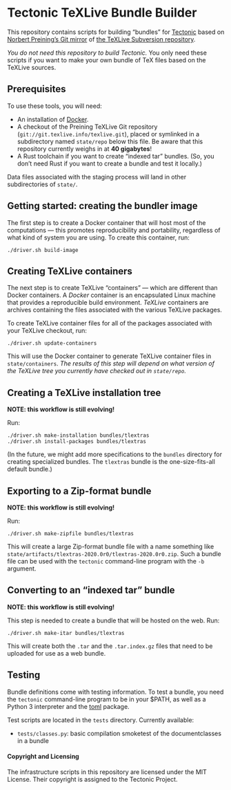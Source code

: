 # Tectonic TeXLive Bundle Builder

This repository contains scripts for building “bundles” for
[Tectonic](https://tectonic-typesetting.github.io) based on [Norbert Preining’s
Git mirror](http://git.texlive.info/texlive/) of [the TeXLive Subversion
repository](http://tug.org/svn/texlive/).

*You do not need this repository to build Tectonic.* You only need these scripts
if you want to make your own bundle of TeX files based on the TeXLive sources.


## Prerequisites

To use these tools, you will need:

- An installation of [Docker](https://www.docker.com/).
- A checkout of the Preining TeXLive Git repository
  (`git://git.texlive.info/texlive.git`), placed or symlinked in a subdirectory
  named `state/repo` below this file. Be aware that this repository currently
  weighs in at **40 gigabytes**!
- A Rust toolchain if you want to create “indexed tar” bundles. (So, you don’t
  need Rust if you want to create a bundle and test it locally.)

Data files associated with the staging process will land in other subdirectories
of `state/`.


## Getting started: creating the bundler image

The first step is to create a Docker container that will host most of the
computations — this promotes reproducibility and portability, regardless of what
kind of system you are using. To create this container, run:

```
./driver.sh build-image
```


## Creating TeXLive containers

The next step is to create TeXLive “containers” — which are different than
Docker containers. A *Docker* container is an encapsulated Linux machine that
provides a reproducible build environment. *TeXLive* containers are archives
containing the files associated with the various TeXLive packages.

To create TeXLive container files for all of the packages associated with your
TeXLive checkout, run:

```
./driver.sh update-containers
```

This will use the Docker container to generate TeXLive container files in
`state/containers`. *The results of this step will depend on what version of the
TeXLive tree you currently have checked out in `state/repo`.*


## Creating a TeXLive installation tree

**NOTE: this workflow is still evolving!**

Run:

```
./driver.sh make-installation bundles/tlextras
./driver.sh install-packages bundles/tlextras
```

(In the future, we might add more specifications to the `bundles` directory for
creating specialized bundles. The `tlextras` bundle is the one-size-fits-all
default bundle.)


## Exporting to a Zip-format bundle

**NOTE: this workflow is still evolving!**

Run:

```
./driver.sh make-zipfile bundles/tlextras
```

This will create a large Zip-format bundle file with a name something like
`state/artifacts/tlextras-2020.0r0/tlextras-2020.0r0.zip`. Such a bundle file
can be used with the `tectonic` command-line program with the `-b` argument.


## Converting to an “indexed tar” bundle

**NOTE: this workflow is still evolving!**

This step is needed to create a bundle that will be hosted on the web. Run:

```
./driver.sh make-itar bundles/tlextras
```

This will create both the `.tar` and the `.tar.index.gz` files that need to be
uploaded for use as a web bundle.


## Testing

Bundle definitions come with testing information. To test a bundle, you need the
`tectonic` command-line program to be in your $PATH, as well as a Python 3
interpreter and the [toml] package.

[toml]: https://pypi.org/project/toml/

Test scripts are located in the `tests` directory. Currently available:

- `tests/classes.py`: basic compilation smoketest of the documentclasses in a bundle


#### Copyright and Licensing

The infrastructure scripts in this repository are licensed under the MIT
License. Their copyright is assigned to the Tectonic Project.
